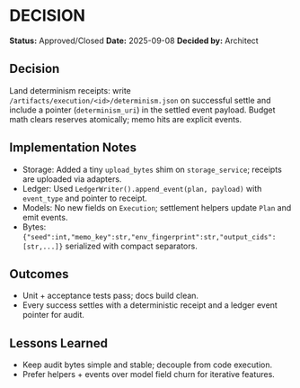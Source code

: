 # DECISION

**Status:** Approved/Closed
**Date:** 2025-09-08
**Decided by:** Architect

## Decision
Land determinism receipts: write `/artifacts/execution/<id>/determinism.json` on successful settle and include a pointer (`determinism_uri`) in the settled event payload. Budget math clears reserves atomically; memo hits are explicit events.

## Implementation Notes
- Storage: Added a tiny `upload_bytes` shim on `storage_service`; receipts are uploaded via adapters.
- Ledger: Used `LedgerWriter().append_event(plan, payload)` with `event_type` and pointer to receipt.
- Models: No new fields on `Execution`; settlement helpers update `Plan` and emit events.
- Bytes: `{"seed":int,"memo_key":str,"env_fingerprint":str,"output_cids":[str,...]}` serialized with compact separators.

## Outcomes
- Unit + acceptance tests pass; docs build clean.
- Every success settles with a deterministic receipt and a ledger event pointer for audit.

## Lessons Learned
- Keep audit bytes simple and stable; decouple from code execution.
- Prefer helpers + events over model field churn for iterative features.

